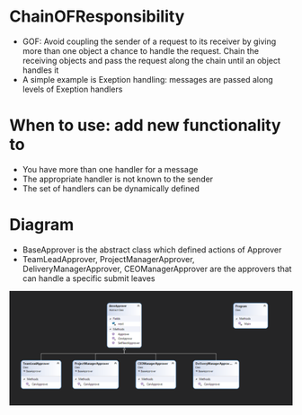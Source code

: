 # ChainOFResponsibility
- GOF: Avoid coupling the sender of a request to its receiver by giving more than one object a chance to handle the request. Chain the receiving objects 
  and pass the request along the chain until an object handles it
- A simple example is Exeption handling: messages are passed along levels of Exeption handlers

# When to use: add new functionality to
- You have more than one handler for a message
- The appropriate handler is not known to the sender
- The set of handlers can be dynamically defined

# Diagram
- BaseApprover is the abstract class which defined actions of Approver
- TeamLeadApprover, ProjectManagerApprover, DeliveryManagerApprover, CEOManagerApprover are the approvers that can handle a specific submit leaves 

![ChainOfReponsibilityDesignPattern](https://github.com/nghianguyendev/design-pattern/blob/master/BehavioralDesignPattern/ChainOfResponsibility/ChainOfResponsibility.png?raw=true)
